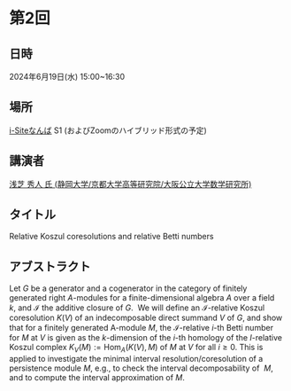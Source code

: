 
<script type="text/x-mathjax-config">MathJax.Hub.Config({tex2jax:{inlineMath:[['\$','\$'],['\\(','\\)']],processEscapes:true},CommonHTML: {matchFontHeight:false}});</script>
<script type="text/javascript" async src="https://cdnjs.cloudflare.com/ajax/libs/mathjax/2.7.1/MathJax.js?config=TeX-MML-AM_CHTML"></script>

# 第2回

## 日時
2024年6月19日(水) 15:00~16:30

## 場所
[i-Siteなんば](https://www.omu.ac.jp/isite/) S1
(およびZoomのハイブリッド形式の予定)

## 講演者
[浅芝 秀人 氏 (静岡大学/京都大学高等研究院/大阪公立大学数学研究所)](https://wwp.shizuoka.ac.jp/asashiba/hideto-asashibas-website/)

## タイトル
Relative Koszul coresolutions and relative Betti numbers


## アブストラクト
Let $G$ be a generator and a cogenerator in the category of finitely generated right $A$-modules for a finite-dimensional algebra $A$ over a field $k$, and $\mathcal{I}$ the additive closure of $G$.  We will define an $\mathcal{I}$-relative Koszul coresolution $K(V)$ of an indecomposable direct summand $V$ of $G$, and show that for a finitely generated A-module $M$, the $\mathcal{I}$-relative $i$-th Betti number for $M$ at $V$ is given as the $k$-dimension of the $i$-th homology of the
$I$-relative Koszul complex $K_V(M):= \mathrm{Hom}_A(K(V),M)$ of $M$ at $V$ for all $i \geq 0$. This is applied to investigate the minimal interval resolution/coresolution of a persistence module $M$, e.g., to check the interval decomposability of  $M$, and to compute the interval approximation of $M$.